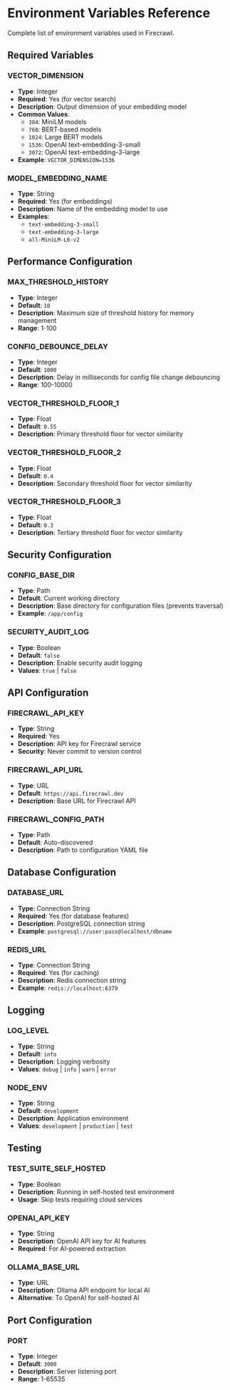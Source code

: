# Environment Variables Reference

Complete list of environment variables used in Firecrawl.

## Required Variables

### VECTOR_DIMENSION
- **Type**: Integer
- **Required**: Yes (for vector search)
- **Description**: Output dimension of your embedding model
- **Common Values**:
  - `384`: MiniLM models
  - `768`: BERT-based models
  - `1024`: Large BERT models
  - `1536`: OpenAI text-embedding-3-small
  - `3072`: OpenAI text-embedding-3-large
- **Example**: `VECTOR_DIMENSION=1536`

### MODEL_EMBEDDING_NAME
- **Type**: String
- **Required**: Yes (for embeddings)
- **Description**: Name of the embedding model to use
- **Examples**: 
  - `text-embedding-3-small`
  - `text-embedding-3-large`
  - `all-MiniLM-L6-v2`

## Performance Configuration

### MAX_THRESHOLD_HISTORY
- **Type**: Integer
- **Default**: `10`
- **Description**: Maximum size of threshold history for memory management
- **Range**: 1-100

### CONFIG_DEBOUNCE_DELAY
- **Type**: Integer
- **Default**: `1000`
- **Description**: Delay in milliseconds for config file change debouncing
- **Range**: 100-10000

### VECTOR_THRESHOLD_FLOOR_1
- **Type**: Float
- **Default**: `0.55`
- **Description**: Primary threshold floor for vector similarity

### VECTOR_THRESHOLD_FLOOR_2
- **Type**: Float
- **Default**: `0.4`
- **Description**: Secondary threshold floor for vector similarity

### VECTOR_THRESHOLD_FLOOR_3
- **Type**: Float
- **Default**: `0.3`
- **Description**: Tertiary threshold floor for vector similarity

## Security Configuration

### CONFIG_BASE_DIR
- **Type**: Path
- **Default**: Current working directory
- **Description**: Base directory for configuration files (prevents traversal)
- **Example**: `/app/config`

### SECURITY_AUDIT_LOG
- **Type**: Boolean
- **Default**: `false`
- **Description**: Enable security audit logging
- **Values**: `true` | `false`

## API Configuration

### FIRECRAWL_API_KEY
- **Type**: String
- **Required**: Yes
- **Description**: API key for Firecrawl service
- **Security**: Never commit to version control

### FIRECRAWL_API_URL
- **Type**: URL
- **Default**: `https://api.firecrawl.dev`
- **Description**: Base URL for Firecrawl API

### FIRECRAWL_CONFIG_PATH
- **Type**: Path
- **Default**: Auto-discovered
- **Description**: Path to configuration YAML file

## Database Configuration

### DATABASE_URL
- **Type**: Connection String
- **Required**: Yes (for database features)
- **Description**: PostgreSQL connection string
- **Example**: `postgresql://user:pass@localhost/dbname`

### REDIS_URL
- **Type**: Connection String
- **Required**: Yes (for caching)
- **Description**: Redis connection string
- **Example**: `redis://localhost:6379`

## Logging

### LOG_LEVEL
- **Type**: String
- **Default**: `info`
- **Description**: Logging verbosity
- **Values**: `debug` | `info` | `warn` | `error`

### NODE_ENV
- **Type**: String
- **Default**: `development`
- **Description**: Application environment
- **Values**: `development` | `production` | `test`

## Testing

### TEST_SUITE_SELF_HOSTED
- **Type**: Boolean
- **Description**: Running in self-hosted test environment
- **Usage**: Skip tests requiring cloud services

### OPENAI_API_KEY
- **Type**: String
- **Description**: OpenAI API key for AI features
- **Required**: For AI-powered extraction

### OLLAMA_BASE_URL
- **Type**: URL
- **Description**: Ollama API endpoint for local AI
- **Alternative**: To OpenAI for self-hosted AI

## Port Configuration

### PORT
- **Type**: Integer
- **Default**: `3000`
- **Description**: Server listening port
- **Range**: 1-65535